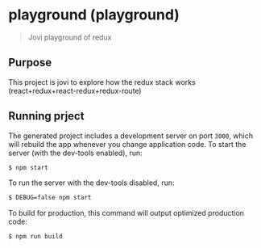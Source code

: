 # playground (playground)

> Jovi playground of redux

## Purpose

This project is jovi to explore how the redux stack works (react+redux+react-redux+redux-route) 


## Running prject

The generated project includes a development server on port `3000`, which will rebuild the app whenever you change application code. To start the server (with the dev-tools enabled), run:

```bash
$ npm start
```

To run the server with the dev-tools disabled, run:

```bash
$ DEBUG=false npm start
```

To build for production, this command will output optimized production code:

```bash
$ npm run build
```
